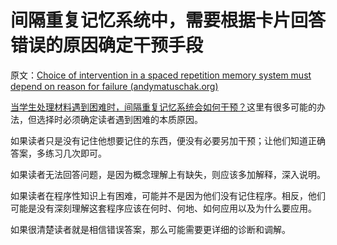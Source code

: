 # 间隔重复记忆系统中，需要根据卡片回答错误的原因确定干预手段

原文：[Choice of intervention in a spaced repetition memory system must depend on reason for failure (andymatuschak.org)](https://notes.andymatuschak.org/z38Vof1dStqGG9CQJvFYGbaH1PqZRfPMowALa)

[当学生处理材料遇到困难时，间隔重复记忆系统会如何干预？](https://notes.andymatuschak.org/z432Vjppz3bY9z3NWhrY9f6Co2Jp5DFBGeLGo)这里有很多可能的办法，但选择时必须确定读者遇到困难的本质原因。

如果读者只是没有记住他想要记住的东西，便没有必要另加干预；让他们知道正确答案，多练习几次即可。

如果读者无法回答问题，是因为概念理解上有缺失，则应该多加解释，深入说明。

如果读者在程序性知识上有困难，可能并不是因为他们没有记住程序。相反，他们可能是没有深刻理解这套程序应该在何时、何地、如何应用以及为什么要应用。

如果很清楚读者就是相信错误答案，那么可能需要更详细的诊断和调解。
